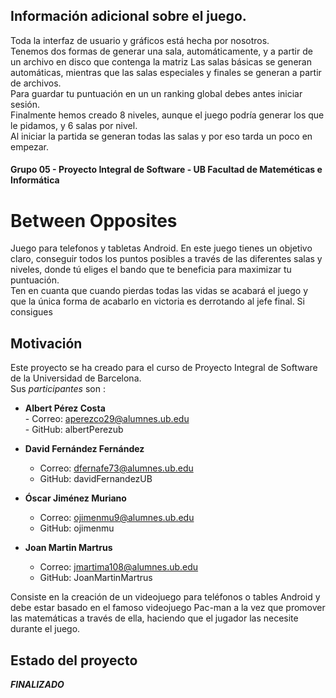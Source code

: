 ## Información adicional sobre el juego.
Toda la interfaz de usuario y gráficos está hecha por nosotros.  
Tenemos dos formas de generar una sala, automáticamente, y a partir de un archivo en disco que contenga la matriz
Las salas básicas se generan automáticas, mientras que las salas especiales y finales se generan a partir de archivos.  
Para guardar tu puntuación en un un ranking global debes antes iniciar sesión.  
Finalmente hemos creado 8 niveles, aunque el juego podría generar los que le pidamos, y 6 salas por nivel.  
Al iniciar la partida se generan todas las salas y por eso tarda un poco en empezar.  

#### Grupo 05 - Proyecto Integral de Software - UB Facultad de Mateméticas e Informática  
# Between Opposites  
Juego para telefonos y tabletas Android.
En este juego tienes un objetivo claro, conseguir todos los puntos posibles a través de las diferentes salas y niveles, 
donde tú eliges el bando que te beneficia para maximizar tu puntuación.  
Ten en cuanta que cuando pierdas todas las vidas se acabará el juego y que la única forma de acabarlo en victoria es 
derrotando al jefe final.
Si consigues 

## Motivación
Este proyecto se ha creado para el curso de Proyecto Integral de Software de la Universidad de Barcelona.  
Sus  _participantes_ son :  

- **Albert Pérez Costa**   
      - Correo: aperezco29@alumnes.ub.edu  
      - GitHub: albertPerezub  

- **David Fernández Fernández**   
  - Correo: dfernafe73@alumnes.ub.edu  
  - GitHub: davidFernandezUB  

- **Óscar Jiménez Muriano**   
  - Correo: ojimenmu9@alumnes.ub.edu  
  - GitHub: ojimenmu  

- **Joan Martin Martrus**   
  - Correo: jmartima108@alumnes.ub.edu  
  - GitHub: JoanMartinMartrus 

Consiste en la creación de un videojuego para teléfonos o tables Android y debe estar basado en el 
famoso videojuego Pac-man a la vez que promover las matemáticas a través de ella, haciendo que el jugador las necesite durante el juego.
  
## Estado del proyecto
**_FINALIZADO_**

